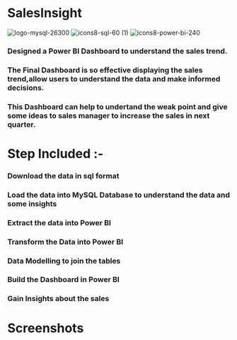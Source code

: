 # SalesInsight

![logo-mysql-26300](https://github.com/rounakgarg68/Sales-Insight/assets/87636522/50481f61-cf73-4d1e-90bc-b1094e78bd6c)
![icons8-sql-60 (1)](https://github.com/rounakgarg68/Sales-Insight/assets/87636522/3aa4d56f-2581-4569-9029-e4c67be20f1e)
![icons8-power-bi-240](https://github.com/rounakgarg68/Sales-Insight/assets/87636522/0158c8be-cd43-48a6-a397-4a161dc8eb77)






### Designed a Power BI Dashboard to understand the sales trend.
### The Final Dashboard is so effective displaying the sales trend,allow users to understand the data and make informed decisions.
### This Dashboard can help to undertand the weak point and give some ideas to sales manager to increase the sales in next quarter.

# Step Included :- 
### Download the data in sql format
### Load the data into MySQL Database to understand the data and some insights
### Extract the data into Power BI
### Transform the Data into Power BI
### Data Modelling to join the tables
### Build the Dashboard in Power BI
### Gain Insights about the sales

# Screenshots
